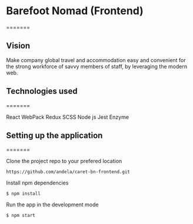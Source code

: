 
# Barefoot Nomad (Frontend)
=======

## Vision

Make company global travel and accommodation easy and convenient for the strong workforce of savvy members of staff, by leveraging the modern web.

## Technologies used
=======

React
WebPack
Redux
SCSS
Node js
Jest
Enzyme

## Setting up the application
=======

Clone the project repo to your prefered location

```https://github.com/andela/caret-bn-frontend.git```

Install npm dependencies

```$ npm install```

Run the app in the development mode

```$ npm start```
